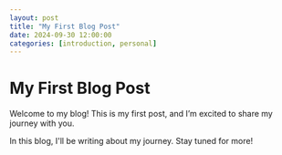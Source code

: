 ```yaml
---
layout: post
title: "My First Blog Post"
date: 2024-09-30 12:00:00
categories: [introduction, personal]
---
```

# My First Blog Post

Welcome to my blog! This is my first post, and I’m excited to share my journey with you.

In this blog, I'll be writing about my journey. Stay tuned for more!
